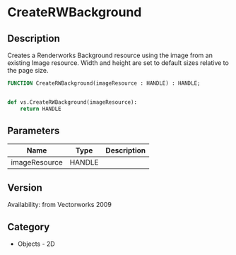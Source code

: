 # CreateRWBackground

## Description
Creates a Renderworks Background resource using the image from an existing Image resource. Width and height are set to default sizes relative to the page size.

```pascal
FUNCTION CreateRWBackground(imageResource : HANDLE) : HANDLE;
```

```python

def vs.CreateRWBackground(imageResource):
    return HANDLE
```

## Parameters
|Name|Type|Description|
|---|---|---|
|imageResource|HANDLE||

## Version
Availability: from Vectorworks 2009
## Category
* Objects - 2D

